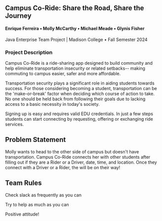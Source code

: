 ## Campus Co-Ride: Share the Road, Share the Journey

#### Enrique Ferreira • Molly McCarthy • Michael Meade • Glynis Fisher

Java Enterprise Team Project | Madison College • Fall Semester 2024

### Project Description

Campus Co-Ride is a ride-sharing app designed to build community and help eliminate transportation insecurity or
related setbacks-- making commuting to campus easier, safer and more affordable. 

Transportation security plays a significant role in aiding students towards success. For those 
considering becoming a student, transportation can be the 'make-or-break' factor when deciding which course of action 
to take. No one should be held back from following their goals due to lacking access to a basic necessity in today's society.

Signing up is easy and requires valid EDU credentials. In just a few steps students can start connecting by 
requesting, offering or exchanging ride services.

## Problem Statement

Molly wants to head to the other side of campus but doesn't have transportation. Campus Co-Ride connects her with other students after filling out if they are a Rider or a Driver, date, time, and location. Once they connect with a Driver or a Rider, the will be on their way!

## Team Rules

Check slack as frequently as you can

Try to help as much as you can

Positive attitude!

